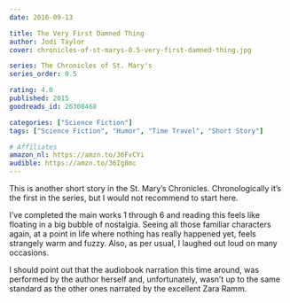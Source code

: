 ```yaml
---
date: 2016-09-13

title: The Very First Damned Thing
author: Jodi Taylor
cover: chronicles-of-st-marys-0.5-very-first-damned-thing.jpg

series: The Chronicles of St. Mary's
series_order: 0.5

rating: 4.0
published: 2015
goodreads_id: 26308468

categories: ["Science Fiction"]
tags: ["Science Fiction", "Humor", "Time Travel", "Short Story"]

# Affiliates
amazon_nl: https://amzn.to/36FvCYi
audible: https://amzn.to/36Ig8mc
---
```


This is another short story in the St. Mary’s Chronicles. Chronologically it’s the first in the series, but I would not recommend to start here.

<!--more-->

I’ve completed the main works 1 through 6 and reading this feels like floating in a big bubble of nostalgia. Seeing all those familiar characters again, at a point in life where nothing has really happened yet, feels strangely warm and fuzzy. Also, as per usual, I laughed out loud on many occasions.

I should point out that the audiobook narration this time around, was performed by the author herself and, unfortunately, wasn’t up to the same standard as the other ones narrated by the excellent Zara Ramm.
